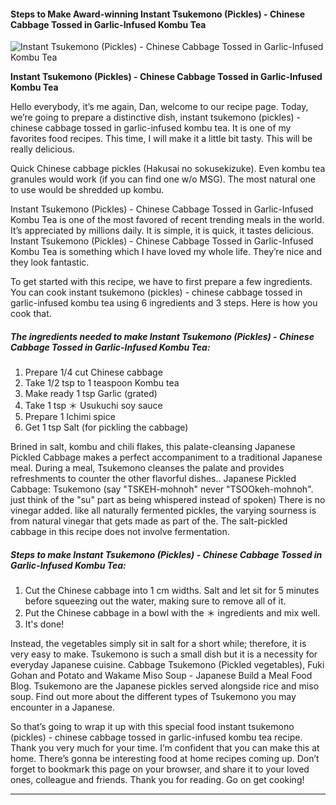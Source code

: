             

#### Steps to Make Award-winning Instant Tsukemono (Pickles) - Chinese Cabbage Tossed in Garlic-Infused Kombu Tea

![Instant Tsukemono (Pickles) - Chinese Cabbage Tossed in Garlic-Infused Kombu Tea](https://img-global.cpcdn.com/recipes/5728265726590976/751x532cq70/instant-tsukemono-pickles-chinese-cabbage-tossed-in-garlic-infused-kombu-tea-recipe-main-photo.jpg)

**Instant Tsukemono (Pickles) - Chinese Cabbage Tossed in Garlic-Infused Kombu Tea**

Hello everybody, it’s me again, Dan, welcome to our recipe page. Today, we’re going to prepare a distinctive dish, instant tsukemono (pickles) - chinese cabbage tossed in garlic-infused kombu tea. It is one of my favorites food recipes. This time, I will make it a little bit tasty. This will be really delicious.

Quick Chinese cabbage pickles (Hakusai no sokusekizuke). Even kombu tea granules would work (if you can find one w/o MSG). The most natural one to use would be shredded up kombu.

Instant Tsukemono (Pickles) - Chinese Cabbage Tossed in Garlic-Infused Kombu Tea is one of the most favored of recent trending meals in the world. It’s appreciated by millions daily. It is simple, it is quick, it tastes delicious. Instant Tsukemono (Pickles) - Chinese Cabbage Tossed in Garlic-Infused Kombu Tea is something which I have loved my whole life. They’re nice and they look fantastic.

To get started with this recipe, we have to first prepare a few ingredients. You can cook instant tsukemono (pickles) - chinese cabbage tossed in garlic-infused kombu tea using 6 ingredients and 3 steps. Here is how you cook that.

##### The ingredients needed to make Instant Tsukemono (Pickles) - Chinese Cabbage Tossed in Garlic-Infused Kombu Tea:

1.  Prepare 1/4 cut Chinese cabbage
2.  Take 1/2 tsp to 1 teaspoon Kombu tea
3.  Make ready 1 tsp Garlic (grated)
4.  Take 1 tsp ＊ Usukuchi soy sauce
5.  Prepare 1 Ichimi spice
6.  Get 1 tsp Salt (for pickling the cabbage)

Brined in salt, kombu and chili flakes, this palate-cleansing Japanese Pickled Cabbage makes a perfect accompaniment to a traditional Japanese meal. During a meal, Tsukemono cleanses the palate and provides refreshments to counter the other flavorful dishes.. Japanese Pickled Cabbage: Tsukemono (say "TSKEH-mohnoh" never "TSOOkeh-mohnoh". just think of the "su" part as being whispered instead of spoken) There is no vinegar added. like all naturally fermented pickles, the varying sourness is from natural vinegar that gets made as part of the. The salt-pickled cabbage in this recipe does not involve fermentation.

##### Steps to make Instant Tsukemono (Pickles) - Chinese Cabbage Tossed in Garlic-Infused Kombu Tea:

1.  Cut the Chinese cabbage into 1 cm widths. Salt and let sit for 5 minutes before squeezing out the water, making sure to remove all of it.
2.  Put the Chinese cabbage in a bowl with the ＊ ingredients and mix well.
3.  It's done!

Instead, the vegetables simply sit in salt for a short while; therefore, it is very easy to make. Tsukemono is such a small dish but it is a necessity for everyday Japanese cuisine. Cabbage Tsukemono (Pickled vegetables), Fuki Gohan and Potato and Wakame Miso Soup - Japanese Build a Meal Food Blog. Tsukemono are the Japanese pickles served alongside rice and miso soup. Find out more about the different types of Tsukemono you may encounter in a Japanese.

So that’s going to wrap it up with this special food instant tsukemono (pickles) - chinese cabbage tossed in garlic-infused kombu tea recipe. Thank you very much for your time. I’m confident that you can make this at home. There’s gonna be interesting food at home recipes coming up. Don’t forget to bookmark this page on your browser, and share it to your loved ones, colleague and friends. Thank you for reading. Go on get cooking!

* * *